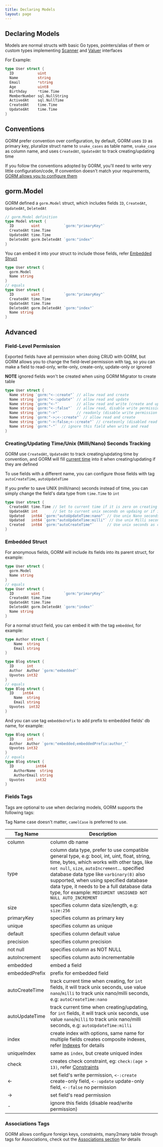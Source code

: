 ```yaml
---
title: Declaring Models
layout: page
---
```


## Declaring Models

Models are normal structs with basic Go types, pointers/alias of them or custom types implementing [Scanner](https://pkg.go.dev/database/sql/sql#Scanner) and [Valuer](https://pkg.go.dev/database/sql/driver#Valuer) interfaces

For Example:

```go
type User struct {
  ID           uint
  Name         string
  Email        *string
  Age          uint8
  Birthday     *time.Time
  MemberNumber sql.NullString
  ActivedAt    sql.NullTime
  CreatedAt    time.Time
  UpdatedAt    time.Time
}
```

## Conventions

GORM prefer convention over configuration, by default, GORM uses `ID` as primary key, pluralize struct name to `snake_cases` as table name, `snake_case` as column name, and uses `CreatedAt`, `UpdatedAt` to track creating/updating time

If you follow the conventions adopted by GORM, you'll need to write very little configuration/code, If convention doesn't match your requirements, [GORM allows you to configure them](conventions.html)

## gorm.Model

GORM defined a `gorm.Model` struct, which includes fields `ID`, `CreatedAt`, `UpdatedAt`, `DeletedAt`

```go
// gorm.Model definition
type Model struct {
  ID        uint           `gorm:"primaryKey"`
  CreatedAt time.Time
  UpdatedAt time.Time
  DeletedAt gorm.DeletedAt `gorm:"index"`
}
```

You can embed it into your struct to include those fields, refer [Embedded Struct](#embedded_struct)

```go
type User struct {
  gorm.Model
  Name string
}
// equals
type User struct {
  ID        uint           `gorm:"primaryKey"`
  CreatedAt time.Time
  UpdatedAt time.Time
  DeletedAt gorm.DeletedAt `gorm:"index"`
  Name string
}
```

## Advanced

### Field-Level Permission

Exported fields have all permission when doing CRUD with GORM, but GORM allows you to change the field-level permission with tag, so you can make a field to read-only, write-only, create-only, update-only or ignored

**NOTE** ignored fields won't be created when using GORM Migrator to create table

```go
type User struct {
  Name string `gorm:"<-:create"` // allow read and create
  Name string `gorm:"<-:update"` // allow read and update
  Name string `gorm:"<-"`        // allow read and write (create and update)
  Name string `gorm:"<-:false"`  // allow read, disable write permission
  Name string `gorm:"->"`        // readonly (disable write permission unless it configured )
  Name string `gorm:"->;<-:create"` // allow read and create
  Name string `gorm:"->:false;<-:create"` // createonly (disabled read from db)
  Name string `gorm:"-"`  // ignore this field when write and read
}
```

### <name id="time_tracking">Creating/Updating Time/Unix (Milli/Nano) Seconds Tracking</span>

GORM use `CreatedAt`, `UpdatedAt` to track creating/updating time by convention, and GORM will fill [current time](gorm_config.html#current_time) into it when creating/updating if they are defined

To use fields with a different name, you can configure those fields with tag `autoCreateTime`, `autoUpdateTime`

If you prefer to save UNIX (milli/nano) seconds instead of time, you can simply change the field's data type from `time.Time` to `int`

```go
type User struct {
  CreatedAt time.Time // Set to current time if it is zero on creating
  UpdatedAt int       // Set to current unix seconds on updaing or if it is zero on creating
  Updated   int64 `gorm:"autoUpdateTime:nano"` // Use unix Nano seconds as updating time
  Updated   int64 `gorm:"autoUpdateTime:milli"` // Use unix Milli seconds as updating time
  Created   int64 `gorm:"autoCreateTime"`      // Use unix seconds as creating time
}
```

### <span id="embedded_struct">Embedded Struct</span>

For anonymous fields, GORM will include its fields into its parent struct, for example:

```go
type User struct {
  gorm.Model
  Name string
}
// equals
type User struct {
  ID        uint           `gorm:"primaryKey"`
  CreatedAt time.Time
  UpdatedAt time.Time
  DeletedAt gorm.DeletedAt `gorm:"index"`
  Name string
}
```

For a normal struct field, you can embed it with the tag `embedded`, for example:

```go
type Author struct {
	Name  string
	Email string
}

type Blog struct {
  ID      int
  Author  Author `gorm:"embedded"`
  Upvotes int32
}
// equals
type Blog struct {
  ID    int64
	Name  string
	Email string
  Upvotes  int32
}
```

And you can use tag `embeddedrefix` to add prefix to embedded fields' db name, for example:

```go
type Blog struct {
  ID      int
  Author  Author `gorm:"embedded;embeddedPrefix:author_"`
  Upvotes int32
}
// equals
type Blog struct {
  ID          int64
	AuthorName  string
	AuthorEmail string
  Upvotes     int32
}
```


### <span id="tags">Fields Tags</span>

Tags are optional to use when declaring models, GORM supports the following tags:

Tag Name case doesn't matter, `camelCase` is preferred to use.

| Tag Name       | Description                                                            |
| ---            | ---                                                                    |
| column         | column db name                                                  |
| type           | column data type, prefer to use compatible general type, e.g: bool, int, uint, float, string, time, bytes, which works with other tags, like `not null`, `size`, `autoIncrement`... specified database data type like `varbinary(8)` also supported, when using specified database data type, it needs to be a full database data type, for example: `MEDIUMINT UNSIGNED NOT NULL AUTO_INCREMENT` |
| size           | specifies column data size/length, e.g: `size:256`                                                  |
| primaryKey     | specifies column as primary key                                        |
| unique         | specifies column as unique                                             |
| default        | specifies column default value                                         |
| precision      | specifies column precision                                             |
| not null       | specifies column as NOT NULL                                           |
| autoIncrement  | specifies column auto incrementable                                    |
| embedded       | embed a field                                                          |
| embeddedPrefix | prefix for embedded field                                              |
| autoCreateTime | track current time when creating, for `int` fields, it will track unix seconds, use value `nano`/`milli` to track unix nano/milli seconds, e.g: `autoCreateTime:nano` |
| autoUpdateTime | track current time when creating/updating, for `int` fields, it will track unix seconds, use value `nano`/`milli` to track unix nano/milli seconds, e.g: `autoUpdateTime:milli` |
| index          | create index with options, same name for multiple fields creates composite indexes, refer [Indexes](indexes.html) for details |
| uniqueIndex    | same as `index`, but create uniqued index                              |
| check          | creates check constraint, eg: `check:(age > 13)`, refer [Constraints](constraints.html) |
| <-             | set field's write permission, `<-:create` create-only field, `<-:update` update-only field, `<-:false` no permission |
| ->             | set field's read permission                                            |
| -              | ignore this fields (disable read/write permission)                     |

### Associations Tags

GORM allows configure foreign keys, constraints, many2many table through tags for Associations, check out the [Associations section](associations.html#tags) for details
